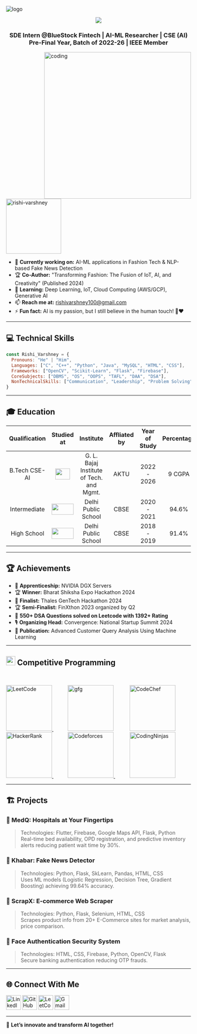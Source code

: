 ![logo](https://github.com/RishiVarshney100/RishiVarshney100/assets/logo.png)

<p align="center">
<img src="https://readme-typing-svg.herokuapp.com?color=%2336BCF7&size=25&center=true&vCenter=true&width=500&height=50&lines=I'm+Rishi+Varshney;AI-ML+Researcher;Software+Developer;Winner @Bharat Shiksha Expo 2024 Hackathon;@rishi.varshney100"></p>

<h3 align="center"> SDE Intern @BlueStock Fintech | AI-ML Researcher | CSE (AI) Pre-Final Year, Batch of 2022-26 | IEEE Member </h3>

<img align="right" alt="coding" width="400" src="https://github.com/RishiVarshney100/RishiVarshney100/assets/coding.gif">

<p align="left"> <img src="https://komarev.com/ghpvc/?username=RishiVarshney100&label=Profile%20views&color=0e75b6&style=flat" alt="rishi-varshney" width="150"/> </p>

- 🔭 **Currently working on:** AI-ML applications in Fashion Tech & NLP-based Fake News Detection  
- 🏆 **Co-Author:** "Transforming Fashion: The Fusion of IoT, AI, and Creativity" (Published 2024)  
- 🌱 **Learning:** Deep Learning, IoT, Cloud Computing (AWS/GCP), Generative AI  
- 📫 **Reach me at:** rishivarshney100@gmail.com  
- ⚡ **Fun fact:** AI is my passion, but I still believe in the human touch! 🤖❤️  

---

## 💻 **Technical Skills**
```javascript
const Rishi_Varshney = {
  Pronouns: "He" | "Him",
  Languages: ["C", "C++", "Python", "Java", "MySQL", "HTML", "CSS"],
  Frameworks: ["OpenCV", "Scikit-Learn", "Flask", "Firebase"],
  CoreSubjects: ["DBMS", "OS", "OOPS", "TAFL", "DAA", "DSA"],
  NonTechnicalSkills: ["Communication", "Leadership", "Problem Solving", "Decision Making"]
}
```

---

## 🎓 **Education** 
<!-- START_SECTION:blog -->
| Qualification | Studied at | Institute | Affliated by | Year of Study | Percentage |
| :-: | :---: | :----: | :--: | :--: | :--: |
| B.Tech CSE-AI | <img src="https://github.com/JuhiPathak23/JuhiPathak23/assets/73741643/89b08ba9-ced9-44ed-88c2-9f1902fd16c1" width="40" height="30"> | G. L. Bajaj Institute of Tech. and Mgmt. | AKTU | 2022 - 2026 | 9 CGPA |
| Intermediate | <img src="https://resources.edunexttechnologies.com/web-data/dps-expressway/img/school-wing-hover-img.png" width="60" height="30"> | Delhi Public School | CBSE | 2020 - 2021 | 94.6% |
| High School | <img src="https://resources.edunexttechnologies.com/web-data/dps-expressway/img/school-wing-hover-img.png" width="60" height="30"> | Delhi Public School | CBSE | 2018 - 2019 | 91.4% |
<!-- END_SECTION:blog -->
---

## 🏆 **Achievements**
- 🏅 **Apprenticeship:** NVIDIA DGX Servers  
- 🏆 **Winner:** Bharat Shiksha Expo Hackathon 2024  
- 🏅 **Finalist:** Thales GenTech Hackathon 2024  
- 🏆 **Semi-Finalist:** FinXthon 2023 organized by Q2  
- 📜 **550+ DSA Questions solved on Leetcode with 1392+ Rating**  
- 🎙 **Organizing Head:** Convergence: National Startup Summit 2024  
- 📖 **Publication:** Advanced Customer Query Analysis Using Machine Learning  

---
## <img src="https://media.giphy.com/media/iY8CRBdQXODJSCERIr/giphy.gif" width="25">  <b>Competitive Programming</b>
<br>

<p align="left"> 
  <a href="https://leetcode.com/u/Rishi_varshney/" target="_blank"> <img alt="LeetCode" width="125" src="https://img.shields.io/badge/LeetCode-000000?logo=LeetCode&logoColor=d16c06"/> </a> &nbsp;&nbsp;&nbsp;&nbsp;&nbsp;&nbsp;&nbsp;&nbsp;&nbsp;
  <a href="https://www.hackerearth.com/@rishi.varshney100" target="_blank"> <img alt="gfg" width="125" src="https://img.shields.io/badge/GeeksforGeeks-%232C3454.svg?logo=GeeksforGeeks&logoColor=green"/></a> &nbsp;&nbsp;&nbsp;&nbsp;&nbsp;&nbsp;&nbsp;&nbsp;&nbsp;
  <a href="https://www.codechef.com/users/bold_sirena_06" target="_blank">  <img alt="CodeChef" width="125" src="https://img.shields.io/badge/CodeChef-%23964B00.svg?logo=CodeChef&logoColor=white"></a> &nbsp;&nbsp;&nbsp;&nbsp;&nbsp;&nbsp;&nbsp;&nbsp;&nbsp;
  <a href="https://www.hackerrank.com/profile/rishi_varshney11" target="_blank">  <img alt="HackerRank" width="125" src="https://img.shields.io/badge/HackerRank-2EC866?logo=HackerRank&logoColor=white"/> </a> &nbsp;&nbsp;&nbsp;&nbsp;&nbsp;&nbsp;&nbsp;&nbsp;&nbsp;
  <a href="https://codeforces.com/profile/Rishi_Varshney" target="_blank"> <img alt="Codeforces" width="125" src="https://img.shields.io/badge/Codeforces-445f9d?logo=Codeforces&logoColor=white"> </a> &nbsp;&nbsp;&nbsp;&nbsp;&nbsp;&nbsp;&nbsp;&nbsp;&nbsp;
  <a href="https://www.naukri.com/code360/profile/9c50af28-1130-40fc-82f1-68ccbe664964" target="_blank"> <img alt="CodingNinjas" width="125" src="https://img.shields.io/badge/CodingNinjas-%232C3454.svg?logo=CodingNinjas&logoColor=orange"/></a> &nbsp;&nbsp;&nbsp;&nbsp;&nbsp;&nbsp;
</p>

-------------------


## 🏗️ **Projects**
### 🔹 MedQ: Hospitals at Your Fingertips  
> Technologies: Flutter, Firebase, Google Maps API, Flask, Python  
> Real-time bed availability, OPD registration, and predictive inventory alerts reducing patient wait time by 30%.  

### 🔹 Khabar: Fake News Detector  
> Technologies: Python, Flask, SkLearn, Pandas, HTML, CSS  
> Uses ML models (Logistic Regression, Decision Tree, Gradient Boosting) achieving 99.64% accuracy.  

### 🔹 ScrapX: E-commerce Web Scraper  
> Technologies: Python, Flask, Selenium, HTML, CSS  
> Scrapes product info from 20+ E-Commerce sites for market analysis, price comparison.  

### 🔹 Face Authentication Security System  
> Technologies: HTML, CSS, Firebase, Python, OpenCV, Flask  
> Secure banking authentication reducing OTP frauds.  

---

## 🌐 **Connect With Me**
<p align="left">
<a href="https://linkedin.com/in/rishi-varshney100"><img alt="LinkedIn" width="40px" src="https://cdn-icons-png.flaticon.com/512/174/174857.png"></a>    
<a href="https://github.com/Rishivarshney100"><img alt="GitHub" width="40px" src="https://cdn-icons-png.flaticon.com/512/25/25231.png"></a>    
<a href="https://leetcode.com/u/Rishi_varshney/"><img alt="LeetCode" width="40px" src="https://upload.wikimedia.org/wikipedia/commons/1/19/LeetCode_logo_black.png"></a>     
<a href="mailto:rishivarshney100@gmail.com"><img alt="Gmail" width="40px" src="https://upload.wikimedia.org/wikipedia/commons/7/7e/Gmail_icon_%282020%29.svg"></a>    
</p>

---

🚀 **Let’s innovate and transform AI together!**
